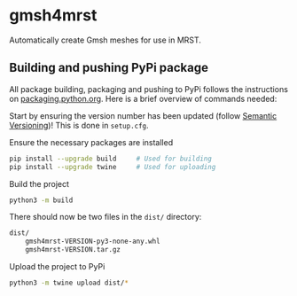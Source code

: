 # gmsh4mrst

Automatically create Gmsh meshes for use in MRST.

## Building and pushing PyPi package
All package building, packaging and pushing to PyPi follows the instructions on [packaging.python.org](https://packaging.python.org/en/latest/tutorials/packaging-projects/). Here is a brief overview of commands needed:

Start by ensuring the version number has been updated (follow [Semantic Versioning](https://semver.org/))! This is done in `setup.cfg`.

Ensure the necessary packages are installed
```bash
pip install --upgrade build     # Used for building
pip install --upgrade twine     # Used for uploading
```

Build the project
```bash
python3 -m build
```
There should now be two files in the `dist/` directory:
```bash
dist/
    gmsh4mrst-VERSION-py3-none-any.whl
    gmsh4mrst-VERSION.tar.gz
```

Upload the project to PyPi
```bash
python3 -m twine upload dist/*
```